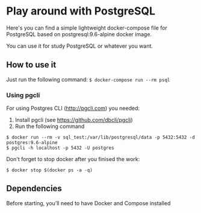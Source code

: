 # Play around with PostgreSQL

Here's you can find a simple lightweight docker-compose file for PostgreSQL
based on postgresql:9.6-alpine docker image.

You can use it for study PostgreSQL or whatever you want.

## How to use it

Just run the following command: `$ docker-compose run --rm psql`


### Using pgcli

For using Postgres CLI (http://pgcli.com) you needed:

1) Install pgcli (see https://github.com/dbcli/pgcli)
2) Run the following command
```
$ docker run --rm -v sql_test:/var/lib/postgresql/data -p 5432:5432 -d postgres:9.6-alpine
$ pgcli -h localhost -p 5432 -U postgres
```

Don't forget to stop docker after you finised the work:

```
$ docker stop $(docker ps -a -q)
```

## Dependencies

Before starting, you’ll need to have Docker and Compose installed

